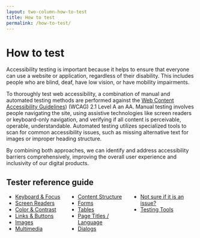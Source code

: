 ```yaml
---
layout: two-column-how-to-test
title: How to test
permalink: /how-to-test/
---
```


# How to test

Accessibility testing is important because it helps to ensure that everyone can use a website or application, regardless of their disability. This includes people who are blind, deaf, have low vision, or have mobility impairments.

To thoroughly test web accessibility, a combination of manual and automated testing methods are performed against the [Web Content Accessibility Guidelines](https://www.w3.org/TR/WCAG21/)) (WCAG) 2.1 Level A an AA. Manual testing involves people navigating the site, using assistive technologies like screen readers or keyboard-only navigation, and verifying if all content is perceivable, operable, understandable. Automated testing utilizes specialized tools to scan for common accessibility issues, such as missing alternative text for images or improper heading structure.

By combining both approaches, we can identify and address accessibility barriers comprehensively, improving the overall user experience and inclusivity of our digital products.

## Tester reference guide
  <ul style="column-count: 3; column-gap: 20px;">
    <li>
      <a {% if page.url=="/how-to/keyboard-and-focus/" %} aria-current="page" {% endif %} {% if
        page.url=="/how-to/keyboard-and-focus/" %} class="current" {% endif %}
        href="{{ site.baseurl }}/how-to/keyboard-and-focus/">Keyboard & Focus
      </a>
    </li>
    <li>
      <a {% if page.url=="/how-to/screen-readers/" %} aria-current="page" {% endif %} {% if
        page.url=="/how-to/screen-readers/" %} class="current" {% endif %}
        href="{{ site.baseurl }}/how-to/screen-readers/">Screen Readers
      </a>
    </li>
    <li>
      <a href="#">Color & Contrast</a>
    </li>
    <li>
      <a href="#">Links & Buttons</a>
    </li>
    <li>
      <a href="#">Images</a>
    </li>
    <li>
      <a href="#">Multimedia</a>
    </li>
    <li>
      <a href="#">Content Structure</a>
    </li>
    <li>
      <a href="#">Forms</a>
    </li>
    <li>
      <a href="#">Tables</a>
    </li>
    <li>
      <a href="#">Page Titles / Language</a>
    </li>
    <li>
      <a href="#">Dialogs</a>
    </li>
    <li>
      <a href="/how-to/not-sure-if-it-is-an-issue/">Not sure if it is an issue?</a>
    </li>
    <li>
      <a href="/testing-tools/">Testing Tools</a>
    </li>
  </ul>
